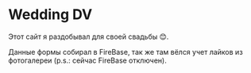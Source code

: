 # Wedding DV

Этот сайт я раздобывал для своей свадьбы 😊.

Данные формы собирал в FireBase, так же там вёлся учет лайков из фотогалереи (p.s.: сейчас FireBase отключен).

